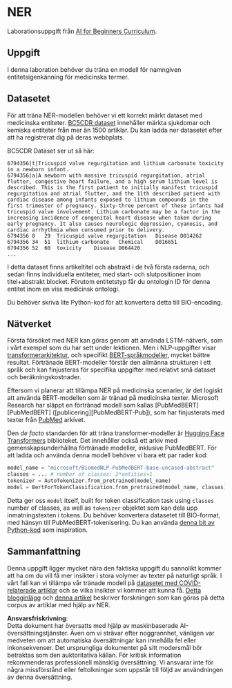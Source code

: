# NER

Laborationsuppgift från [AI for Beginners Curriculum](https://github.com/microsoft/ai-for-beginners).

## Uppgift

I denna laboration behöver du träna en modell för namngiven entitetsigenkänning för medicinska termer.

## Datasetet

För att träna NER-modellen behöver vi ett korrekt märkt dataset med medicinska entiteter. [BC5CDR dataset](https://biocreative.bioinformatics.udel.edu/tasks/biocreative-v/track-3-cdr/) innehåller märkta sjukdomar och kemiska entiteter från mer än 1500 artiklar. Du kan ladda ner datasetet efter att ha registrerat dig på deras webbplats.

BC5CDR Dataset ser ut så här:

```
6794356|t|Tricuspid valve regurgitation and lithium carbonate toxicity in a newborn infant.
6794356|a|A newborn with massive tricuspid regurgitation, atrial flutter, congestive heart failure, and a high serum lithium level is described. This is the first patient to initially manifest tricuspid regurgitation and atrial flutter, and the 11th described patient with cardiac disease among infants exposed to lithium compounds in the first trimester of pregnancy. Sixty-three percent of these infants had tricuspid valve involvement. Lithium carbonate may be a factor in the increasing incidence of congenital heart disease when taken during early pregnancy. It also causes neurologic depression, cyanosis, and cardiac arrhythmia when consumed prior to delivery.
6794356	0	29	Tricuspid valve regurgitation	Disease	D014262
6794356	34	51	lithium carbonate	Chemical	D016651
6794356	52	60	toxicity	Disease	D064420
...
```

I detta dataset finns artikeltitel och abstrakt i de två första raderna, och sedan finns individuella entiteter, med start- och slutpositioner inom titel+abstrakt blocket. Förutom entitetstyp får du ontologin ID för denna entitet inom en viss medicinsk ontologi.

Du behöver skriva lite Python-kod för att konvertera detta till BIO-encoding.

## Nätverket

Första försöket med NER kan göras genom att använda LSTM-nätverk, som i vårt exempel som du har sett under lektionen. Men i NLP-uppgifter visar [transformerarkitektur](https://en.wikipedia.org/wiki/Transformer_(machine_learning_model)), och specifikt [BERT-språkmodeller](https://en.wikipedia.org/wiki/BERT_(language_model)), mycket bättre resultat. Förtränade BERT-modeller förstår den allmänna strukturen i ett språk och kan finjusteras för specifika uppgifter med relativt små dataset och beräkningskostnader.

Eftersom vi planerar att tillämpa NER på medicinska scenarier, är det logiskt att använda BERT-modellen som är tränad på medicinska texter. Microsoft Research har släppt en förtränad modell som kallas [PubMedBERT][PubMedBERT] ([publicering][PubMedBERT-Pub]), som har finjusterats med texter från [PubMed](https://pubmed.ncbi.nlm.nih.gov/) arkivet.

Den *de facto* standarden för att träna transformer-modeller är [Hugging Face Transformers](https://huggingface.co/) biblioteket. Det innehåller också ett arkiv med gemenskapsunderhållna förtränade modeller, inklusive PubMedBERT. För att ladda och använda denna modell behöver vi bara ett par rader kod:

```python
model_name = "microsoft/BiomedNLP-PubMedBERT-base-uncased-abstract"
classes = ... # number of classes: 2*entities+1
tokenizer = AutoTokenizer.from_pretrained(model_name)
model = BertForTokenClassification.from_pretrained(model_name, classes)
```

Detta ger oss `model` itself, built for token classification task using `classes` number of classes, as well as `tokenizer` objektet som kan dela upp inmatningstexten i tokens. Du behöver konvertera datasetet till BIO-format, med hänsyn till PubMedBERT-tokenisering. Du kan använda [denna bit av Python-kod](https://gist.github.com/shwars/580b55684be3328eb39ecf01b9cbbd88) som inspiration.

## Sammanfattning

Denna uppgift ligger mycket nära den faktiska uppgift du sannolikt kommer att ha om du vill få mer insikter i stora volymer av texter på naturligt språk. I vårt fall kan vi tillämpa vår tränade modell på [datasetet med COVID-relaterade artiklar](https://www.kaggle.com/allen-institute-for-ai/CORD-19-research-challenge) och se vilka insikter vi kommer att kunna få. [Detta blogginlägg](https://soshnikov.com/science/analyzing-medical-papers-with-azure-and-text-analytics-for-health/) och [denna artikel](https://www.mdpi.com/2504-2289/6/1/4) beskriver forskningen som kan göras på detta corpus av artiklar med hjälp av NER.

**Ansvarsfriskrivning**:  
Detta dokument har översatts med hjälp av maskinbaserade AI-översättningstjänster. Även om vi strävar efter noggrannhet, vänligen var medveten om att automatiska översättningar kan innehålla fel eller inkonsekvenser. Det ursprungliga dokumentet på sitt modersmål bör betraktas som den auktoritativa källan. För kritisk information rekommenderas professionell mänsklig översättning. Vi ansvarar inte för några missförstånd eller feltolkningar som uppstår till följd av användningen av denna översättning.